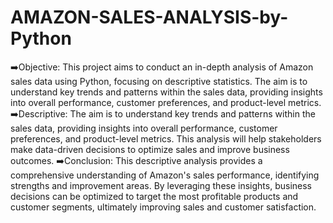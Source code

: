 # AMAZON-SALES-ANALYSIS-by-Python
➡️Objective:
This project aims to conduct an in-depth analysis of Amazon sales data using Python, focusing on descriptive statistics. The aim is to understand key trends and patterns within the sales data, providing insights into overall performance, customer preferences, and product-level metrics.
➡️Descriptive:
The aim is to understand key trends and patterns within the sales data, providing insights into overall performance, customer preferences, and product-level metrics. This analysis will help stakeholders make data-driven decisions to optimize sales and improve business outcomes.
➡️Conclusion:
This descriptive analysis provides a comprehensive understanding of Amazon's sales performance, identifying strengths and improvement areas. By leveraging these insights, business decisions can be optimized to target the most profitable products and customer segments, ultimately improving sales and customer satisfaction.
